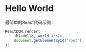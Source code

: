 # Hello World

最简单的React代码示例：

```javascript
ReactDOM.render(
    <h1>Hello, world!</h1>
    document.getElementById('root')
);
```
